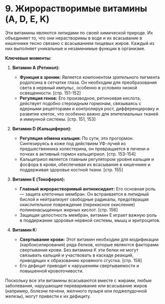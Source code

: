 # 9. Жирорастворимые витамины (A, D, E, K)

Эти витамины являются липидами по своей химической природе. Их объединяет то, что они нерастворимы в воде и их всасывание в кишечнике тесно связано с всасыванием пищевых жиров. Каждый из них выполняет уникальные и незаменимые функции в организме.

**Ключевые моменты:**

1.  **Витамин A (Ретинол):**
    *   **Функция в зрении:** Является компонентом зрительного пигмента родопсина в сетчатке глаза. Он необходим для преобразования света в нервный импульс, особенно в условиях низкой освещенности. [стр. 151-152]
    *   **Регуляция генов:** Его производное, ретиноевая кислота, действует подобно стероидным гормонам, связываясь с ядерными рецепторами и контролируя рост, дифференцировку и развитие клеток, что особенно важно для эпителиальных тканей и иммунной системы. [стр. 151, 153]

2.  **Витамин D (Кальциферол):**
    *   **Регуляция обмена кальция:** По сути, это прогормон. Синтезируясь в коже под действием УФ-лучей из предшественника холестерина, он превращается в печени и почках в активный гормон кальцитриол. [стр. 153-154]
    *   Кальцитриол является главным регулятором уровня кальция и фосфора в крови, обеспечивая их всасывание в кишечнике и поддерживая здоровье костной ткани. [стр. 155]

3.  **Витамин E (Токоферол):**
    *   **Главный жирорастворимый антиоксидант:** Его основная роль — защита клеточных мембран. Он встраивается в липидный бислой и нейтрализует свободные радикалы, предотвращая окислительное повреждение (перекисное окисление) полиненасыщенных жирных кислот. [стр. 156]
    *   Защищая целостность мембран, витамин Е играет важную роль в поддержании здоровья нервной системы, мышц и эритроцитов.

4.  **Витамин K:**
    *   **Свертывание крови:** Этот витамин необходим для модификации (карбоксилирования) ряда белков, которые являются факторами свертывания крови. Без витамина К эти белки не могут связывать кальций и участвовать в каскаде реакций, приводящих к образованию кровяного сгустка. [стр. 158]
    *   Его дефицит приводит к нарушениям свертываемости и повышенной кровоточивости.

Поскольку все эти витамины всасываются вместе с жирами, любые заболевания, нарушающие переваривание или всасывание жиров (например, болезни печени, желчного пузыря или поджелудочной железы), могут привести к их дефициту.
